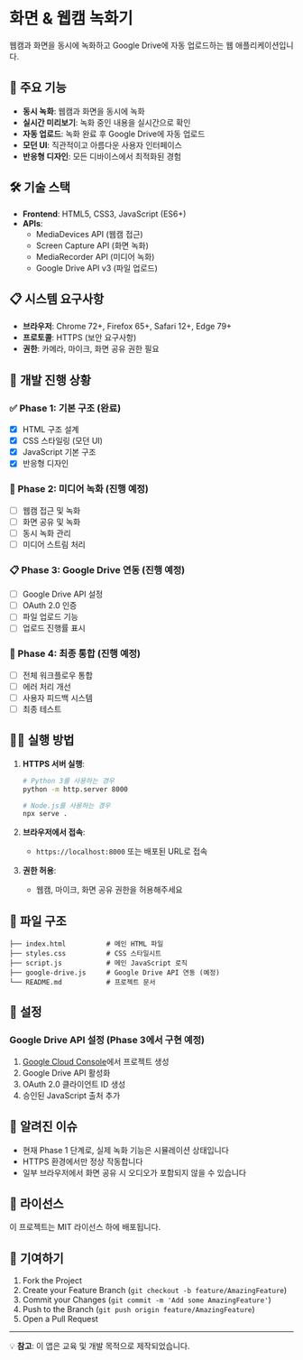 # 화면 & 웹캠 녹화기

웹캠과 화면을 동시에 녹화하고 Google Drive에 자동 업로드하는 웹 애플리케이션입니다.

## 🚀 주요 기능

- **동시 녹화**: 웹캠과 화면을 동시에 녹화
- **실시간 미리보기**: 녹화 중인 내용을 실시간으로 확인
- **자동 업로드**: 녹화 완료 후 Google Drive에 자동 업로드
- **모던 UI**: 직관적이고 아름다운 사용자 인터페이스
- **반응형 디자인**: 모든 디바이스에서 최적화된 경험

## 🛠️ 기술 스택

- **Frontend**: HTML5, CSS3, JavaScript (ES6+)
- **APIs**: 
  - MediaDevices API (웹캠 접근)
  - Screen Capture API (화면 녹화)
  - MediaRecorder API (미디어 녹화)
  - Google Drive API v3 (파일 업로드)

## 📋 시스템 요구사항

- **브라우저**: Chrome 72+, Firefox 65+, Safari 12+, Edge 79+
- **프로토콜**: HTTPS (보안 요구사항)
- **권한**: 카메라, 마이크, 화면 공유 권한 필요

## 🚦 개발 진행 상황

### ✅ Phase 1: 기본 구조 (완료)
- [x] HTML 구조 설계
- [x] CSS 스타일링 (모던 UI)
- [x] JavaScript 기본 구조
- [x] 반응형 디자인

### 🔄 Phase 2: 미디어 녹화 (진행 예정)
- [ ] 웹캠 접근 및 녹화
- [ ] 화면 공유 및 녹화
- [ ] 동시 녹화 관리
- [ ] 미디어 스트림 처리

### 📋 Phase 3: Google Drive 연동 (진행 예정)
- [ ] Google Drive API 설정
- [ ] OAuth 2.0 인증
- [ ] 파일 업로드 기능
- [ ] 업로드 진행률 표시

### 🧪 Phase 4: 최종 통합 (진행 예정)
- [ ] 전체 워크플로우 통합
- [ ] 에러 처리 개선
- [ ] 사용자 피드백 시스템
- [ ] 최종 테스트

## 🏃‍♂️ 실행 방법

1. **HTTPS 서버 실행**:
   ```bash
   # Python 3를 사용하는 경우
   python -m http.server 8000
   
   # Node.js를 사용하는 경우
   npx serve .
   ```

2. **브라우저에서 접속**:
   - `https://localhost:8000` 또는 배포된 URL로 접속

3. **권한 허용**:
   - 웹캠, 마이크, 화면 공유 권한을 허용해주세요

## 📁 파일 구조

```
├── index.html          # 메인 HTML 파일
├── styles.css          # CSS 스타일시트
├── script.js           # 메인 JavaScript 로직
├── google-drive.js     # Google Drive API 연동 (예정)
└── README.md           # 프로젝트 문서
```

## 🔧 설정

### Google Drive API 설정 (Phase 3에서 구현 예정)

1. [Google Cloud Console](https://console.cloud.google.com/)에서 프로젝트 생성
2. Google Drive API 활성화
3. OAuth 2.0 클라이언트 ID 생성
4. 승인된 JavaScript 출처 추가

## 🐛 알려진 이슈

- 현재 Phase 1 단계로, 실제 녹화 기능은 시뮬레이션 상태입니다
- HTTPS 환경에서만 정상 작동합니다
- 일부 브라우저에서 화면 공유 시 오디오가 포함되지 않을 수 있습니다

## 📄 라이선스

이 프로젝트는 MIT 라이선스 하에 배포됩니다.

## 👥 기여하기

1. Fork the Project
2. Create your Feature Branch (`git checkout -b feature/AmazingFeature`)
3. Commit your Changes (`git commit -m 'Add some AmazingFeature'`)
4. Push to the Branch (`git push origin feature/AmazingFeature`)
5. Open a Pull Request

---

💡 **참고**: 이 앱은 교육 및 개발 목적으로 제작되었습니다. 